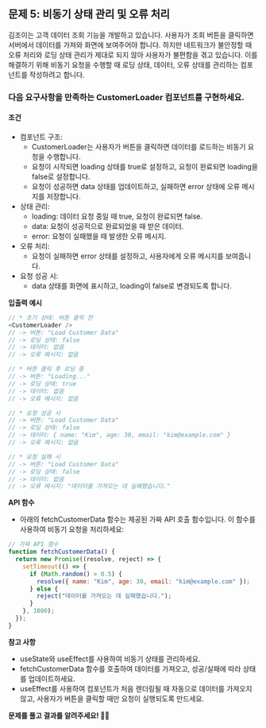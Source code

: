 ## 문제 5: 비동기 상태 관리 및 오류 처리

김조이는 고객 데이터 조회 기능을 개발하고 있습니다. 사용자가 조회 버튼을 클릭하면 서버에서 데이터를 가져와 화면에 보여주어야 합니다. 하지만 네트워크가 불안정할 때 오류 처리와 로딩 상태 관리가 제대로 되지 않아 사용자가 불편함을 겪고 있습니다. 이를 해결하기 위해 비동기 요청을 수행할 때 로딩 상태, 데이터, 오류 상태를 관리하는 컴포넌트를 작성하려고 합니다.

### 다음 요구사항을 만족하는 CustomerLoader 컴포넌트를 구현하세요.

#### 조건

- 컴포넌트 구조:
  - CustomerLoader는 사용자가 버튼을 클릭하면 데이터를 로드하는 비동기 요청을 수행합니다.
  - 요청이 시작되면 loading 상태를 true로 설정하고, 요청이 완료되면 loading을 false로 설정합니다.
  - 요청이 성공하면 data 상태를 업데이트하고, 실패하면 error 상태에 오류 메시지를 저장합니다.
- 상태 관리:
  - loading: 데이터 요청 중일 때 true, 요청이 완료되면 false.
  - data: 요청이 성공적으로 완료되었을 때 받은 데이터.
  - error: 요청이 실패했을 때 발생한 오류 메시지.
- 오류 처리:
  - 요청이 실패하면 error 상태를 설정하고, 사용자에게 오류 메시지를 보여줍니다.
- 요청 성공 시:
  - data 상태를 화면에 표시하고, loading이 false로 변경되도록 합니다.

**입출력 예시**

```js
// * 초기 상태: 버튼 클릭 전
<CustomerLoader />
// -> 버튼: "Load Customer Data"
// -> 로딩 상태: false
// -> 데이터: 없음
// -> 오류 메시지: 없음

// * 버튼 클릭 후 로딩 중
// -> 버튼: "Loading..."
// -> 로딩 상태: true
// -> 데이터: 없음
// -> 오류 메시지: 없음

// * 요청 성공 시
// -> 버튼: "Load Customer Data"
// -> 로딩 상태: false
// -> 데이터: { name: "Kim", age: 30, email: "kim@example.com" }
// -> 오류 메시지: 없음

// * 요청 실패 시
// -> 버튼: "Load Customer Data"
// -> 로딩 상태: false
// -> 데이터: 없음
// -> 오류 메시지: "데이터를 가져오는 데 실패했습니다."
```

**API 함수**

- 아래의 fetchCustomerData 함수는 제공된 가짜 API 호출 함수입니다. 이 함수를 사용하여 비동기 요청을 처리하세요:

```js
// 가짜 API 함수
function fetchCustomerData() {
  return new Promise((resolve, reject) => {
    setTimeout(() => {
      if (Math.random() > 0.5) {
        resolve({ name: "Kim", age: 30, email: "kim@example.com" });
      } else {
        reject("데이터를 가져오는 데 실패했습니다.");
      }
    }, 1000);
  });
}
```

**참고 사항**

- useState와 useEffect를 사용하여 비동기 상태를 관리하세요.
- fetchCustomerData 함수를 호출하여 데이터를 가져오고, 성공/실패에 따라 상태를 업데이트하세요.
- useEffect를 사용하여 컴포넌트가 처음 렌더링될 때 자동으로 데이터를 가져오지 않고, 사용자가 버튼을 클릭할 때만 요청이 실행되도록 만드세요.

**문제를 풀고 결과를 알려주세요! 👨‍💻**
